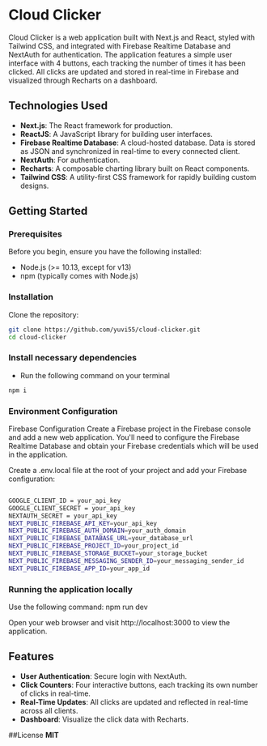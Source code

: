 # Cloud Clicker

Cloud Clicker is a web application built with Next.js and React, styled with Tailwind CSS, and integrated with Firebase Realtime Database and NextAuth for authentication. The application features a simple user interface with 4 buttons, each tracking the number of times it has been clicked. All clicks are updated and stored in real-time in Firebase and visualized through Recharts on a dashboard.

## Technologies Used

- **Next.js**: The React framework for production.
- **ReactJS**: A JavaScript library for building user interfaces.
- **Firebase Realtime Database**: A cloud-hosted database. Data is stored as JSON and synchronized in real-time to every connected client.
- **NextAuth**: For authentication.
- **Recharts**: A composable charting library built on React components.
- **Tailwind CSS**: A utility-first CSS framework for rapidly building custom designs.

## Getting Started

### Prerequisites

Before you begin, ensure you have the following installed:
- Node.js (>= 10.13, except for v13)
- npm (typically comes with Node.js)

### Installation

Clone the repository:

```bash
git clone https://github.com/yuvi55/cloud-clicker.git
cd cloud-clicker

```
### Install necessary dependencies

- Run the following command on your terminal
```bash
npm i
```


### Environment Configuration

Firebase Configuration
Create a Firebase project in the Firebase console and add a new web application. You'll need to configure the Firebase Realtime Database and obtain your Firebase credentials which will be used in the application.

Create a .env.local file at the root of your project and add your Firebase configuration:

```bash

GOOGLE_CLIENT_ID = your_api_key
GOOGLE_CLIENT_SECRET = your_api_key
NEXTAUTH_SECRET = your_api_key
NEXT_PUBLIC_FIREBASE_API_KEY=your_api_key
NEXT_PUBLIC_FIREBASE_AUTH_DOMAIN=your_auth_domain
NEXT_PUBLIC_FIREBASE_DATABASE_URL=your_database_url
NEXT_PUBLIC_FIREBASE_PROJECT_ID=your_project_id
NEXT_PUBLIC_FIREBASE_STORAGE_BUCKET=your_storage_bucket
NEXT_PUBLIC_FIREBASE_MESSAGING_SENDER_ID=your_messaging_sender_id
NEXT_PUBLIC_FIREBASE_APP_ID=your_app_id

```

### Running the application locally

Use the following command: npm run dev

Open your web browser and visit http://localhost:3000 to view the application.

## Features
- **User Authentication**: Secure login with NextAuth.
- **Click Counters**: Four interactive buttons, each tracking its own number of clicks in real-time.
- **Real-Time Updates**: All clicks are updated and reflected in real-time across all clients.
- **Dashboard**: Visualize the click data with Recharts.

##License
**MIT**
